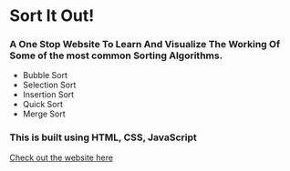 # Sort It Out!
### A One Stop Website To Learn And Visualize The Working Of Some of the most common Sorting Algorithms.
- Bubble Sort 
- Selection Sort
- Insertion Sort
- Quick Sort
- Merge Sort

### This is built using HTML, CSS, JavaScript <br/>

[Check out the website here](https://debanjandgt-sort-it-out.netlify.app/)

